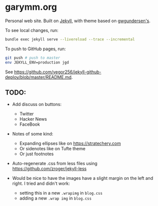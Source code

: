 # garymm.org

Personal web site. Built on [Jekyll](https://jekyllrb.com/), with theme based on
[gwgundersen's](http://gregorygundersen.com/blog/2020/06/21/blog-theme).

To see local changes, run:

```sh
bundle exec jekyll serve --livereload --trace --incremental
```

To push to GitHub pages, run:

```sh
git push # push to master
env JEKYLL_ENV=production jgd
```

See <https://github.com/yegor256/jekyll-github-deploy/blob/master/README.md>.

## TODO:

* Add discuss on buttons:
  * Twitter
  * Hacker News
  * FaceBook

* Notes of some kind:
    * Expanding ellipses like on <https://stratechery.com>
    * Or sidenotes like on Tufte theme
    * Or just footnotes
* Auto-regenerate .css from less files using <https://github.com/zroger/jekyll-less>
* Would be nice to have the images have a slight margin on the left and right.
  I tried and didn't work:
    * setting this in a new `.wrapimg` in `blog.css`
    * adding a new `.wrap img` in `blog.css`
